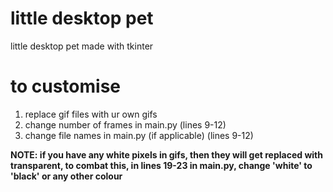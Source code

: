 # little desktop pet
little desktop pet made with tkinter

# to customise
1. replace gif files with ur own gifs 
2. change number of frames in main.py (lines 9-12)
3. change file names in main.py (if applicable) (lines 9-12)

**NOTE: if you have any white pixels in gifs, then they will get replaced with transparent, to combat this, in lines 19-23 in main.py, change 'white' to 'black' or any other colour**